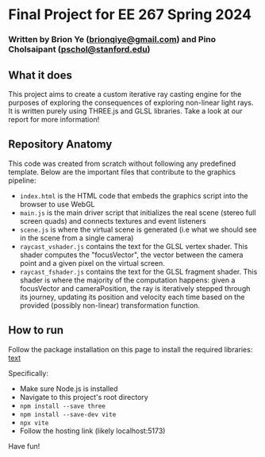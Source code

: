 # Final Project for EE 267 Spring 2024
### Written by Brion Ye (brionqiye@gmail.com) and Pino Cholsaipant (pschol@stanford.edu)

## What it does
This project aims to create a custom iterative ray casting engine for the purposes of exploring the consequences of exploring non-linear light rays.
It is written purely using THREE.js and GLSL libraries. Take a look at our report for more information!

## Repository Anatomy
This code was created from scratch without following any predefined template.
Below are the important files that contribute to the graphics pipeline:
 - `index.html` is the HTML code that embeds the graphics script into the browser to use WebGL
 - `main.js` is the main driver script that initializes the real scene (stereo full screen quads) and connects textures and event listeners
 - `scene.js` is where the virtual scene is generated (i.e what we should see in the scene from a single camera)
 - `raycast_vshader.js` contains the text for the GLSL vertex shader. This shader computes the "focusVector", the vector between the camera point and a given pixel on the virtual screen.
 - `raycast_fshader.js` contains the text for the GLSL fragment shader. This shader is where the majority of the computation happens: given a focusVector and cameraPosition, the ray is iteratively stepped through its journey, updating its position and velocity each time based on the provided (possibly non-linear) transformation function.

## How to run
Follow the package installation on this page to install the required libraries: [text](https://threejs.org/docs/#manual/en/introduction/Installation)

Specifically:
 - Make sure Node.js is installed
 - Navigate to this project's root directory
 - `npm install --save three`
 - `npm install --save-dev vite`
 - `npx vite`
 - Follow the hosting link (likely localhost:5173)

 Have fun!
